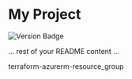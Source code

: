 # My Project

![Version Badge](https://img.shields.io/badge/Tag-0.0.1-blue)

... rest of your README content ...


terraform-azurerm-resource_group
